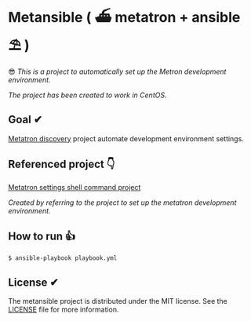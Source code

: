 # Metansible ( ⛴ metatron + ansible ⛱ )
😎 *This is a project to automatically set up the Metron development environment.*

*The project has been created to work in CentOS.*

## Goal ✔︎

[Metatron discovery](https://github.com/metatron-app/metatron-discovery) project automate development environment settings.


## Referenced project 👇

[Metatron settings shell command project](https://github.com/ninezero90hy/metatron-settings)

*Created by referring to the project to set up the metatron development environment.*

## How to run 👍

```shell
$ ansible-playbook playbook.yml
```

## License ✔︎
The metansible project is distributed under the MIT license. See the [LICENSE](LICENSE) file for more information.


